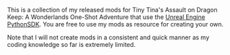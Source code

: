 This is a collection of my released mods for Tiny Tina's Assault on Dragon Keep: A Wonderlands One-Shot Adventure that use the [Unreal Engine PythonSDK](https://github.com/bl-sdk/PythonSDK).
You are free to use my mods as resource for creating your own.

Note that I will not create mods in a consistent and quick manner as my coding knowledge so far is extremely limited.
